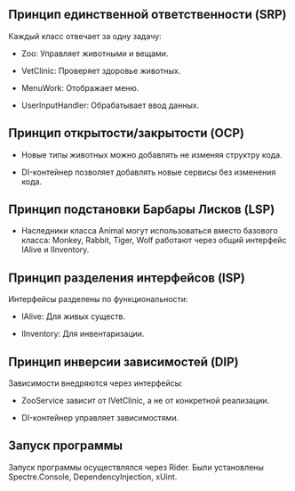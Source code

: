 ## Принцип единственной ответственности (SRP)
Каждый класс отвечает за одну задачу:

- Zoo: Управляет животными и вещами.

- VetClinic: Проверяет здоровье животных.

- MenuWork: Отображает меню.

- UserInputHandler: Обрабатывает ввод данных.

## Принцип открытости/закрытости (OCP)

- Новые типы животных можно добавлять не изменяя структру кода.

- DI-контейнер позволяет добавлять новые сервисы без изменения кода.

## Принцип подстановки Барбары Лисков (LSP)

- Наследники класса Animal могут использоваться вместо базового класса:
 Monkey, Rabbit, Tiger, Wolf работают через общий интерфейс IAlive и IInventory.

## Принцип разделения интерфейсов (ISP)

Интерфейсы разделены по функциональности:

- IAlive: Для живых существ.

- IInventory: Для инвентаризации.

## Принцип инверсии зависимостей (DIP)

Зависимости внедряются через интерфейсы:

- ZooService зависит от IVetClinic, а не от конкретной реализации.

- DI-контейнер управляет зависимостями.

## Запуск программы

Запуск программы осуществлялся через Rider. Были установлены Spectre.Console, DependencyInjection, xUint.